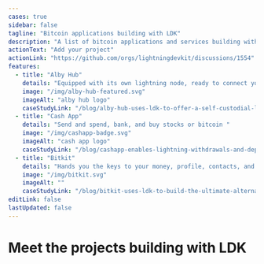```yaml
---
cases: true
sidebar: false
tagline: "Bitcoin applications building with LDK"
description: "A list of bitcoin applications and services building with LDK"
actionText: "Add your project"
actionLink: "https://github.com/orgs/lightningdevkit/discussions/1554"
features:
  - title: "Alby Hub"
    details: "Equipped with its own lightning node, ready to connect you to numerous applications"
    image: "/img/alby-hub-featured.svg"
    imageAlt: "alby hub logo"
    caseStudyLink: "/blog/alby-hub-uses-ldk-to-offer-a-self-custodial-lightning-wallet-for-everyone/"
  - title: "Cash App"
    details: "Send and spend, bank, and buy stocks or bitcoin "
    image: "/img/cashapp-badge.svg"
    imageAlt: "cash app logo"
    caseStudyLink: "/blog/cashapp-enables-lightning-withdrawals-and-deposits-using-ldk/"
  - title: "Bitkit"
    details: "Hands you the keys to your money, profile, contacts, and web accounts"
    image: "/img/bitkit.svg"
    imageAlt: ""
    caseStudyLink: "/blog/bitkit-uses-ldk-to-build-the-ultimate-alternative-to-custodial-wallets/"
editLink: false
lastUpdated: false
---
```


<h1 class="more-cases-heading">
   Meet the projects building with LDK
</h1>

<CodeSwitcher :languages="{all: 'All', mobile:'Mobile', web:'Web', desktop:'Desktop', custodial: 'Custodial', infra:'Infrastructure', misc:'Misc',}">
  <template v-slot:mobile>
    <div class="case-studies">
     <div class="case-study-item">
      <a href="https://10101.finance/" target="_blank"><img src="./assets/10101.png" /></a>
      <h3><a href="https://10101.finance/" target="_blank">10101</a></h3>
      <p>An on and off-chain wallet infused with trading</p>
    </div>
    <div class="case-study-item">
      <a href="https://bitkit.to/" target="_blank"><img src="./assets/bitkit.png" /></a>
      <h3><a href="https://bitkit.to/" target="_blank">Bitkit</a></h3>
      <p>The ultimate bitcoin toolkit, take charge of your digital life</p>
      <a href="/blog/bitkit-uses-ldk-to-build-the-ultimate-alternative-to-custodial-wallets/" class="nav-link nav-link">
        View case study
      </a>
    </div>
    <div class="case-study-item">
      <a href="https://github.com/EttaWallet/EttaWallet" target="_blank"><img src="./assets/etta.png" /></a>
      <h3><a href="https://github.com/EttaWallet/EttaWallet" target="_blank">EttaWallet</a></h3>
      <p>A simple open-source wallet with a strong bias toward usability, accessibility, and UX</p>
    </div>
    <div class="case-study-item">
    <a href="https://twitter.com/kumulydev" target="_blank"><img src="./assets/kumuly.png" /></a>
    <h3><a href="https://twitter.com/kumulydev" target="_blank">Kumuly</a></h3>
    <p>Colombian-based mobile bitcoin and Lightning wallet</p>
    </div>
     <div class="case-study-item">
      <a href="https://mercurywallet.com/" target="_blank"><img src="./assets/mercury.png" /></a>
      <h3><a href="https://mercurywallet.com/" target="_blank">Mercury</a></h3>
      <p>A layer 2 bitcoin wallet that enables users to send and swap bitcoin privately</p>
    </div>
     <div class="case-study-item">
      <a href="https://www.velascommerce.com/" target="_blank"><img src="./assets/velas.png" /></a>
      <h3><a href="https://www.velascommerce.com/" target="_blank">Velas</a></h3>
      <p>A way to integrate Lightning into websites, mobile applications, and more</p>
    </div>
    </div>
  </template>

  <template v-slot:web>

  <div class="case-studies">
    <div class="case-study-item">
      <a href="https://mutinywallet.com/" target="_blank"><img src="./assets/mutiny.png" /></a>
      <h3><a href="https://mutinywallet.com/" target="_blank">Mutiny</a></h3>
      <p>A web-first unstoppable bitcoin wallet for everyone</p>
      <a href="/blog/mutiny-uses-ldk-the-first-lightning-wallet-for-the-web/" class="nav-link nav-link">
        View case study
      </a>
    </div>
    <div class="case-study-item">
      <a href="https://albyhub.com/" target="_blank"><img src="./assets/alby.svg" /></a>
      <h3><a href="https://albyhub.com/" target="_blank">Alby Hub</a></h3>
      <p>With its own lightning node, connecting you to numerous applications</p>
      <a href="/blog/alby-hub-uses-ldk-to-offer-a-self-custodial-lightning-wallet-for-everyone/" class="nav-link nav-link">
        View case study
      </a>
    </div>
  </div>

  </template>

  <template v-slot:desktop>
      <div class="case-studies">
      <div class="case-study-item">
        <a href="https://atomicdex.io/en/" target="_blank"><img src="./assets/atomic.png" /></a>
        <h3><a href="https://atomicdex.io/en/" target="_blank">AtomicDEX</a></h3>
        <p>A multi-coin wallet, bridge, and DEX rolled into one app</p>
      </div>
      <div class="case-study-item">
        <a href="https://hydranet.ai/" target="_blank"><img src="./assets/hydranet.png" /></a>
        <h3><a href="https://hydranet.ai/" target="_blank">Hydranet</a></h3>
        <p>A layer 3 decentralized exchange, allowing trading with native tokens between blockchains</p>
      </div>
      <div class="case-study-item">
        <a href="https://mercurywallet.com/" target="_blank"><img src="./assets/mercury.png" /></a>
        <h3><a href="https://mercurywallet.com/" target="_blank">Mercury</a></h3>
        <p>A layer 2 bitcoin wallet that enables users to send and swap bitcoin privately</p>
      </div>
      </div>
  </template>

  <template v-slot:custodial>

  <div class="case-studies">
  <div class="case-study-item">
    <a href="https://cash.app/" target="_blank"> <img src="./assets/cash-app-logo.png" /></a>
    <h3><a href="https://cash.app/" target="_blank">Cash App</a></h3>
    <p>Send and spend, bank, and buy stocks or bitcoin</p>
    <a href="/blog/cashapp-enables-lightning-withdrawals-and-deposits-using-ldk/" class="nav-link nav-link">
      View case study
    </a>
  </div>
  </div>

  </template>

  <template v-slot:infra>

  <div class="case-studies">
  <div class="case-study-item">
    <a href="https://github.com/aciedo" target="_blank"><img src="./assets/aciedo.svg" /></a>
    <h3><a href="https://github.com/aciedo" target="_blank">Aciedo</a></h3>
    <p>A financial infrastructure suite for developers and users</p>
  </div>
  <div class="case-study-item">
    <a href="https://github.com/SurajNaidu0/AtomicLightningExchange" target="_blank"><img src="./assets/github.png" /></a>
    <h3><a href="https://github.com/SurajNaidu0/AtomicLightningExchange" target="_blank">AtomicLightningExchange</a></h3>
    <p>AtomicLightningExchange enables trustless swaps between Lightning Bitcoin and on-chain Bitcoin using atomic swaps</p>
  </div>
  <div class="case-study-item">
    <a href="https://cequals.xyz/" target="_blank"><img src="./assets/c=.png" /></a>
    <h3><a href="https://cequals.xyz/" target="_blank">c=</a></h3>
    <p>Tools and services that connect people to the Lightning Network</p>
  </div>
  <div class="case-study-item">
    <a href="https://fedimint.org/" target="_blank"><img src="./assets/fedimint.png" /></a>
    <h3><a href="https://fedimint.org/" target="_blank">Fedimint</a></h3>
    <p>Server application for managing federated ecash and a self-custodial lightning node</p>
    <a href="/blog/fedimint-lightning-gateway-uses-ldk-node-to-simplify-deployment-and-liquidity-management/" class="nav-link nav-link">
      View case study
    </a>
  </div>
  <div class="case-study-item">
    <a href="https://github.com/kuutamolabs/lightning-knd" target="_blank"><img src="./assets/kuutamo.png" /></a>
    <h3><a href="https://github.com/kuutamolabs/lightning-knd" target="_blank">kuutamo</a></h3>
    <p>A turn-key, end-to-end solution for running self-hosted nodes, anywhere</p>
  </div>
  <div class="case-study-item">
    <a href="https://github.com/lndk-org/lndk" target="_blank"><img src="./assets/lndk.png" /></a>
    <h3><a href="https://github.com/lndk-org/lndk" target="_blank">LNDK</a></h3>
    <p>A standalone daemon that aims to externally implement BOLT 12 functionality for LND</p>
  </div>
  <div class="case-study-item">
    <a href="https://github.com/lexe-tech" target="_blank"><img src="./assets/lexe.png" /></a>
    <h3><a href="https://github.com/lexe-tech" target="_blank">Lexe</a></h3>
    <p>Managed non-custodial Lightning nodes inside secure hardware</p>
  </div>
  <div class="case-study-item">
    <a href="https://www.lightspark.com/" target="_blank"> <img src="./assets/lightspark.png" /></a>
    <h3><a href="https://www.lightspark.com/" target="_blank">Lightspark</a></h3>
    <p>Enterprise-grade, fast, secure payments on Lightning</p>
    <a href="/blog/how-we-built-our-sparknodes-using-ldk/" class="nav-link nav-link">
      View case study
    </a>
  </div>
  <div class="case-study-item">
    <a href="https://www.lqwdtech.com/" target="_blank"> <img src="./assets/lqwd.png" /></a>
    <h3><a href="https://www.lqwdtech.com/" target="_blank">LQWD</a></h3>
    <p>At the forefront of building transaction infrastructure on the Lightning Network</p>
    <a href="/blog/lqwd-liquidity-provider-get-liquidity-when-you-need-it/" class="nav-link nav-link">
      View case study
    </a>
  </div>
  <div class="case-study-item">
    <a href="https://github.com/L2-Technology/sensei" target="_blank"><img src="./assets/sensei.png" /></a>
    <h3><a href="https://github.com/L2-Technology/sensei" target="_blank">Sensei</a></h3>
    <p>A Lightning node implementation for everyone</p>
    <a href="/blog/sensei-uses-ldk-to-build-a-multi-node-lightning-server-application/" class="nav-link nav-link">
      View case study
    </a>
  </div>
  <div class="case-study-item">
    <a href="https://github.com/talaia-labs/rust-teos" target="_blank"><img src="./assets/teos.png" /></a>
    <h3><a href="https://github.com/talaia-labs/rust-teos" target="_blank">TEOS</a></h3>
    <p>A bitcoin watchtower with a specific focus on Lightning</p>
    <a href="/blog/teos-uses-ldk-to-build-open-source-watchtower/" class="nav-link nav-link">
      View case study
    </a>
  </div>
  <div class="case-study-item">
    <a href="https://vls.tech/" target="_blank"><img src="./assets/vls.png" /></a>
    <h3><a href="https://vls.tech/" target="_blank">VLS</a></h3>
    <p>Separates Lightning private keys and security rule validation from nodes, into a discrete signing device</p>
  </div>
  <div class="case-study-item">
    <a href="https://voltage.cloud/" target="_blank"><img src="./assets/voltage.png" /></a>
    <h3><a href="https://voltage.cloud/" target="_blank">Voltage</a></h3>
    <p>Enterprise-grade infrastructure for the Lightning Network</p>
  </div>   
  </div>

  </template>

  <template v-slot:misc>
      <div class="case-studies">
        <div class="case-study-item">
          <a href="https://github.com/fiksn/gossiper" target="_blank"><img src="./assets/github.png" /></a>
          <h3><a href="https://github.com/fiksn/gossiper" target="_blank">Gossiper</a></h3>
          <p>Lightning Gossip Ingestion</p>
        </div>
         <div class="case-study-item">
          <a href="https://github.com/BitcoinDevShop/hidden-lightning-network" target="_blank"><img src="./assets/github.png" /></a>
          <h3><a href="https://github.com/BitcoinDevShop/hidden-lightning-network" target="_blank">The Hidden LN</a></h3>
          <p>Probes the Lightning Network for the detection of private channels</p>
        </div>
        <div class="case-study-item">
          <a href="https://github.com/TonyGiorgio/ldk-sample-tor" target="_blank"><img src="./assets/github.png" /></a>
          <h3><a href="https://github.com/TonyGiorgio/ldk-sample-tor" target="_blank">ldk-sample with Tor</a></h3>
          <p>An experimentation with tor that adapts the ldk-sample node</p>
        </div>
        <div class="case-study-item">
          <a href="https://github.com/RGB-Tools/rgb-lightning-node" target="_blank"><img src="./assets/github.png" /></a>
          <h3><a href="https://github.com/RGB-Tools/rgb-lightning-node" target="_blank">rgb-lightning-node</a></h3>
          <p>LN node based on ldk-sample supporting RGB assets</p>
        </div>
         <div class="case-study-item">
          <a href="https://github.com/p2pderivatives/rust-dlc" target="_blank"><img src="./assets/github.png" /></a>
          <h3><a href="https://github.com/p2pderivatives/rust-dlc" target="_blank">rust-dlc</a></h3>
          <p>A Rust library for working with Discreet Log Contracts</p>
        </div>
        <div class="case-study-item">
          <a href="https://github.com/ConorOkus/uMlando-wallet" target="_blank"><img src="./assets/github.png" /></a>
          <h3><a href="https://github.com/ConorOkus/uMlando-wallet" target="_blank">uMlando</a></h3>
          <p>An educational Android demo wallet</p>
        </div>
      </div>

  </template>

  <template v-slot:all>
  <div class="case-studies">
    <div class="case-study-item">
      <a href="https://10101.finance/" target="_blank"><img src="./assets/10101.png" /></a>
      <h3><a href="https://10101.finance/" target="_blank">10101</a></h3>
      <p>An on and off-chain wallet infused with trading</p>
    </div>
    <div class="case-study-item">
    <a href="https://github.com/aciedo" target="_blank"><img src="./assets/aciedo.svg" /></a>
    <h3><a href="https://github.com/aciedo" target="_blank">Aciedo</a></h3>
    <p>A financial infrastructure suite for developers and users</p>
    </div>
    <div class="case-study-item">
      <a href="https://albyhub.com/" target="_blank"><img src="./assets/alby.svg" /></a>
      <h3><a href="https://albyhub.com/" target="_blank">Alby Hub</a></h3>
      <p>With its own lightning node, connecting you to numerous apps</p>
      <a href="/blog/alby-hub-uses-ldk-to-offer-a-self-custodial-lightning-wallet-for-everyone/" class="nav-link nav-link">
        View case study
      </a>
    </div>
    <div class="case-study-item">
      <a href="https://atomicdex.io/en/" target="_blank"><img src="./assets/atomic.png" /></a>
      <h3><a href="https://atomicdex.io/en/" target="_blank">AtomicDEX</a></h3>
      <p>A multi-coin wallet, bridge, and DEX rolled into one app</p>
    </div>
    <div class="case-study-item">
      <a href="https://github.com/SurajNaidu0/AtomicLightningExchange" target="_blank"><img src="./assets/github.png" /></a>
      <h3><a href="https://github.com/SurajNaidu0/AtomicLightningExchange" target="_blank">AtomicLightningExchange</a></h3>
      <p>AtomicLightningExchange enables trustless swaps between Lightning Bitcoin and on-chain Bitcoin using atomic swaps</p>
    </div>
    <div class="case-study-item">
      <a href="https://bitkit.to/" target="_blank"><img src="./assets/bitkit.png" /></a>
      <h3><a href="https://bitkit.to/" target="_blank">Bitkit</a></h3>
      <p>The ultimate bitcoin toolkit, take charge of your digital life</p>
      <a href="/blog/bitkit-uses-ldk-to-build-the-ultimate-alternative-to-custodial-wallets/" class="nav-link nav-link">
        View case study
      </a>
    </div>
    <div class="case-study-item">
      <a href="https://cequals.xyz/" target="_blank"><img src="./assets/c=.png" /></a>
      <h3><a href="https://cequals.xyz/" target="_blank">c=</a></h3>
      <p>Tools and services that connect people to the Lightning Network</p>
    </div>
    <div class="case-study-item">
      <a href="https://cash.app/" target="_blank"> <img src="./assets/cash-app-logo.png" /></a>
      <h3><a href="https://cash.app/" target="_blank">Cash App</a></h3>
      <p>Send and spend, bank, and buy stocks or bitcoin</p>
      <a href="/blog/cashapp-enables-lightning-withdrawals-and-deposits-using-ldk/" class="nav-link nav-link">
        View case study
      </a>
    </div>
    <div class="case-study-item">
        <a href="https://github.com/EttaWallet/EttaWallet" target="_blank"><img src="./assets/etta.png" /></a>
        <h3><a href="https://github.com/EttaWallet/EttaWallet" target="_blank">EttaWallet</a></h3>
        <p>A simple open-source wallet with a strong bias toward usability, accessibility, and UX</p>
    </div>
    <div class="case-study-item">
      <a href="https://fedimint.org/" target="_blank"><img src="./assets/fedimint.png" /></a>
      <h3><a href="https://fedimint.org/" target="_blank">Fedimint</a></h3>
      <p>Server application for managing federated ecash and a self-custodial lightning node</p>
      <a href="/blog/fedimint-lightning-gateway-uses-ldk-node-to-simplify-deployment-and-liquidity-management/" class="nav-link nav-link">
        View case study
      </a>
    </div>
    <div class="case-study-item">
        <a href="https://github.com/fiksn/gossiper" target="_blank"><img src="./assets/github.png" /></a>
        <h3><a href="https://github.com/fiksn/gossiper" target="_blank">Gossiper</a></h3>
        <p>Lightning Gossip Ingestion</p>
    </div>
    <div class="case-study-item">
      <a href="https://hydranet.ai/" target="_blank"><img src="./assets/hydranet.png" /></a>
      <h3><a href="https://hydranet.ai/" target="_blank">Hydranet</a></h3>
      <p>A layer 3 decentralized exchange, allowing trading with native tokens between blockchains</p>
    </div>
   <div class="case-study-item">
    <a href="https://twitter.com/kumulydev" target="_blank"><img src="./assets/kumuly.png" /></a>
    <h3><a href="https://twitter.com/kumulydev" target="_blank">Kumuly</a></h3>
    <p>Colombian-based mobile bitcoin and Lightning wallet</p>
   </div>
   <div class="case-study-item">
      <a href="https://github.com/kuutamolabs/lightning-knd" target="_blank"><img src="./assets/kuutamo.png" /></a>
      <h3><a href="https://github.com/kuutamolabs/lightning-knd" target="_blank">kuutamo</a></h3>
      <p>A turn-key, end-to-end solution for running self-hosted nodes, anywhere</p>
   </div>
   <div class="case-study-item">
    <a href="https://github.com/TonyGiorgio/ldk-sample-tor" target="_blank"><img src="./assets/github.png" /></a>
    <h3><a href="https://github.com/TonyGiorgio/ldk-sample-tor" target="_blank">ldk-sample with Tor</a></h3>
    <p>An experimentation with tor that adapts the ldk-sample node</p>
   </div>
   <div class="case-study-item">
    <a href="https://github.com/lexe-tech" target="_blank"> <img src="./assets/lexe.png" /></a>
    <h3><a href="https://github.com/lexe-tech" target="_blank">Lexe</a></h3>
    <p>Managed non-custodial Lightning nodes inside secure hardware</p>
  </div>
   <div class="case-study-item">
    <a href="https://www.lightspark.com/" target="_blank"> <img src="./assets/lightspark.png" /></a>
    <h3><a href="https://www.lightspark.com/" target="_blank">Lightspark</a></h3>
    <p>Enterprise-grade, fast, secure payments on Lightning</p>
    <a href="/blog/how-we-built-our-sparknodes-using-ldk/" class="nav-link nav-link">
      View case study
    </a>
  </div>
  <div class="case-study-item">
    <a href="https://github.com/lndk-org/lndk" target="_blank"><img src="./assets/lndk.png" /></a>
    <h3><a href="https://github.com/lndk-org/lndk" target="_blank">LNDK</a></h3>
    <p>A standalone daemon that aims to externally implement BOLT 12 functionality for LND</p>
  </div>
  <div class="case-study-item">
    <a href="https://www.lqwdtech.com/" target="_blank"> <img src="./assets/lqwd.png" /></a>
    <h3><a href="https://www.lqwdtech.com/" target="_blank">LQWD</a></h3>
    <p>At the forefront of building transaction infrastructure on the Lightning Network</p>
    <a href="/blog/lqwd-liquidity-provider-get-liquidity-when-you-need-it/" class="nav-link nav-link">
      View case study
    </a>
  </div>
  <div class="case-study-item">
    <a href="https://mercurywallet.com/" target="_blank"><img src="./assets/mercury.png" /></a>
    <h3><a href="https://mercurywallet.com/" target="_blank">Mercury</a></h3>
    <p>A layer 2 bitcoin wallet that enables users to send and swap bitcoin privately</p>
  </div>
  <div class="case-study-item">
    <a href="https://mutinywallet.com/" target="_blank"><img src="./assets/mutiny.png" /></a>
    <h3><a href="https://mutinywallet.com/" target="_blank">Mutiny</a></h3>
    <p>A web-first unstoppable bitcoin wallet for everyone</p>
    <a href="/blog/mutiny-uses-ldk-the-first-lightning-wallet-for-the-web/" class="nav-link nav-link">
      View case study
    </a>
  </div>
  <div class="case-study-item">
    <a href="https://github.com/RGB-Tools/rgb-lightning-node" target="_blank"><img src="./assets/github.png" /></a>
    <h3><a href="https://github.com/RGB-Tools/rgb-lightning-node" target="_blank">rgb-lightning-node</a></h3>
    <p>LN node based on ldk-sample supporting RGB assets</p>
  </div>
  <div class="case-study-item">
    <a href="https://github.com/p2pderivatives/rust-dlc" target="_blank"><img src="./assets/github.png" /></a>
    <h3><a href="https://github.com/p2pderivatives/rust-dlc" target="_blank">rust-dlc</a></h3>
    <p>A Rust library for working with Discreet Log Contracts</p>
  </div>
  <div class="case-study-item">
    <a href="https://github.com/L2-Technology/sensei" target="_blank"><img src="./assets/sensei.png" /></a>
    <h3><a href="https://github.com/L2-Technology/sensei" target="_blank">Sensei</a></h3>
    <p>A Lightning node implementation for everyone</p>
    <a href="/blog/sensei-uses-ldk-to-build-a-multi-node-lightning-server-application/" class="nav-link nav-link">
      View case study
    </a>
  </div>
  <div class="case-study-item">
    <a href="https://github.com/talaia-labs/rust-teos" target="_blank"><img src="./assets/teos.png" /></a>
    <h3><a href="https://github.com/talaia-labs/rust-teos" target="_blank">TEOS</a></h3>
    <p>A bitcoin watchtower with a specific focus on Lightning</p>
    <a href="/blog/teos-uses-ldk-to-build-open-source-watchtower/" class="nav-link nav-link">
      View case study
    </a>
  </div>
  <div class="case-study-item">
    <a href="https://github.com/BitcoinDevShop/hidden-lightning-network" target="_blank"><img src="./assets/github.png" /></a>
    <h3><a href="https://github.com/BitcoinDevShop/hidden-lightning-network" target="_blank">The Hidden LN</a></h3>
    <p>Probes the Lightning Network for the detection of private channels</p>
  </div>
  <div class="case-study-item">
    <a href="https://github.com/ConorOkus/uMlando-wallet" target="_blank"><img src="./assets/github.png" /></a>
    <h3><a href="https://github.com/ConorOkus/uMlando-wallet" target="_blank">uMlando</a></h3>
    <p>An educational Android demo wallet</p>
  </div>
  <div class="case-study-item">
    <a href="https://www.velascommerce.com/" target="_blank"><img src="./assets/velas.png" /></a>
    <h3><a href="https://www.velascommerce.com/" target="_blank">Velas</a></h3>
    <p>A way to integrate Lightning into websites, mobile applications, and more</p>
  </div>
  <div class="case-study-item">
    <a href="https://vls.tech/" target="_blank"><img src="./assets/vls.png" /></a>
    <h3><a href="https://vls.tech/" target="_blank">VLS</a></h3>
    <p>Separates Lightning private keys and security rule validation from nodes, into a discrete signing device</p>
  </div>
  <div class="case-study-item">
    <a href="https://voltage.cloud/" target="_blank"><img src="./assets/voltage.png" /></a>
    <h3><a href="https://voltage.cloud/" target="_blank">Voltage</a></h3>
    <p>Enterprise-grade infrastructure for the Lightning Network</p>
  </div>
  </div>

  </template>

</CodeSwitcher>
